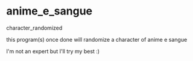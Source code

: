 # anime_e_sangue
character_randomized

this program(s) once done will randomize a character of anime e sangue 

I'm not an expert but I'll try my best :)
